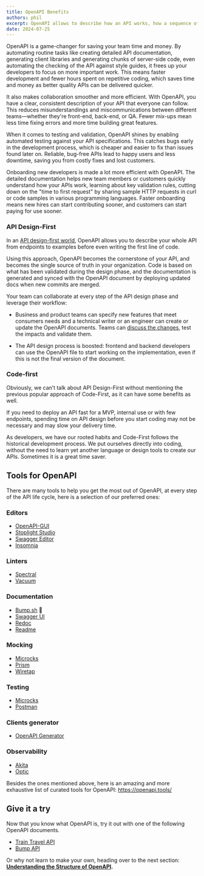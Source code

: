 ```yaml
---
title: OpenAPI Benefits
authors: phil
excerpt: OpenAPI allows to describe how an API works, how a sequence of APIs work together, generate client code, create tests, apply design standards, deploy documentation, and much more.
date: 2024-07-25
---
```


OpenAPI is a game-changer for saving your team time and money. By automating routine tasks like creating detailed API documentation, generating client libraries and generating chunks of server-side code, even automating the checking of the API against style guides, it frees up your developers to focus on more important work. This means faster development and fewer hours spent on repetitive coding, which saves time and money as better quality APIs can be delivered quicker.

It also makes collaboration smoother and more efficient. With OpenAPI, you have a clear, consistent description of your API that everyone can follow. This reduces misunderstandings and miscommunications between different teams—whether they're front-end, back-end, or QA. Fewer mix-ups mean less time fixing errors and more time building great features.

When it comes to testing and validation, OpenAPI shines by enabling automated testing against your API specifications. This catches bugs early in the development process, which is cheaper and easier to fix than issues found later on. Reliable, bug-free APIs lead to happy users and less downtime, saving you from costly fixes and lost customers.

Onboarding new developers is made a lot more efficient with OpenAPI. The detailed documentation helps new team members or customers quickly understand how your APIs work, learning about key validation rules, cutting down on the "time to first request" by sharing sample HTTP requests in curl or code samples in various programming languages. Faster onboarding means new hires can start contributing sooner, and customers can start paying for use sooner.

### API Design-First

In an [API design-first world](_guides/api-basics/dev-guide-api-design-first.md), OpenAPI allows you to describe your whole API from endpoints to examples before even writing the first line of code.

Using this approach, OpenAPI becomes the cornerstone of your API, and becomes the single source of truth in your organization. Code is based on what has been validated during the design phase, and the documentation is generated and synced with the OpenAPI document by deploying updated docs when new commits are merged.

Your team can collaborate at every step of the API design phase and leverage their workflow:

- Business and product teams can specify new features that meet consumers needs and a technical writer or an engineer can create or update the OpenAPI documents. Teams can [discuss the changes](https://bump.sh/blog/api-design-first-with-bump-diff#collaborating-on-api-design), test the impacts and validate them.

- The API design process is boosted: frontend and backend developers can use the OpenAPI file to start working on the implementation, even if this is not the final version of the document.

### Code-first

Obviously, we can’t talk about API Design-First without mentioning the previous popular approach of Code-First, as it can have some benefits as well.

If you need to deploy an API fast for a MVP, internal use or with few endpoints, spending time on API design before you start coding may not be necessary and may slow your delivery time.

As developers, we have our rooted habits and Code-First follows the historical development process. We put ourselves directly into coding, without the need to learn yet another language or design tools to create our APIs. Sometimes it is a great time saver.

## Tools for OpenAPI

There are many tools to help you get the most out of OpenAPI, at every step of the API life cycle, here is a selection of our preferred ones:

### Editors

* [OpenAPI-GUI](https://mermade.github.io/openapi-gui/)
* [Stoplight Studio](https://stoplight.io/studio/)
* [Swagger Editor](https://editor.swagger.io/)
* [Insomnia](https://insomnia.rest/)

### Linters

* [Spectral](https://github.com/stoplightio/spectral)
* [Vacuum](https://quobix.com/vacuum/)

### Documentation

* [Bump.sh](https://bump.sh/api-documentation) 💙
* [Swagger UI](https://github.com/swagger-api/swagger-ui)
* [Redoc](https://github.com/Redocly/redoc)
* [Readme](https://readme.com/)

### Mocking

* [Microcks](https://microcks.io/)
* [Prism](https://github.com/stoplightio/prism)
* [Wiretap](https://pb33f.io/wiretap/)

### Testing

* [Microcks](https://microcks.io/)
* [Postman](https://www.postman.com/api-platform/api-testing/)

### Clients generator

* [OpenAPI Generator](https://github.com/OpenAPITools/openapi-generator)

### Observability

* [Akita](https://www.akitasoftware.com/)
* [Optic](https://useoptic.com/)

Besides the ones mentioned above, here is an amazing and more exhaustive list of curated tools for OpenAPI: <https://openapi.tools/>

## Give it a try

Now that you know what OpenAPI is, try it out with one of the following OpenAPI documents.

* [Train Travel API](https://raw.githubusercontent.com/bump-sh-examples/train-travel-api/main/openapi.yaml)
* [Bump API](https://developers.bump.sh/source.json)

Or why not learn to make your own, heading over to the next section: **[Understanding the Structure of OpenAPI](_guides/openapi/specification/v3.1/understanding-structure/basic-structure.md).**
